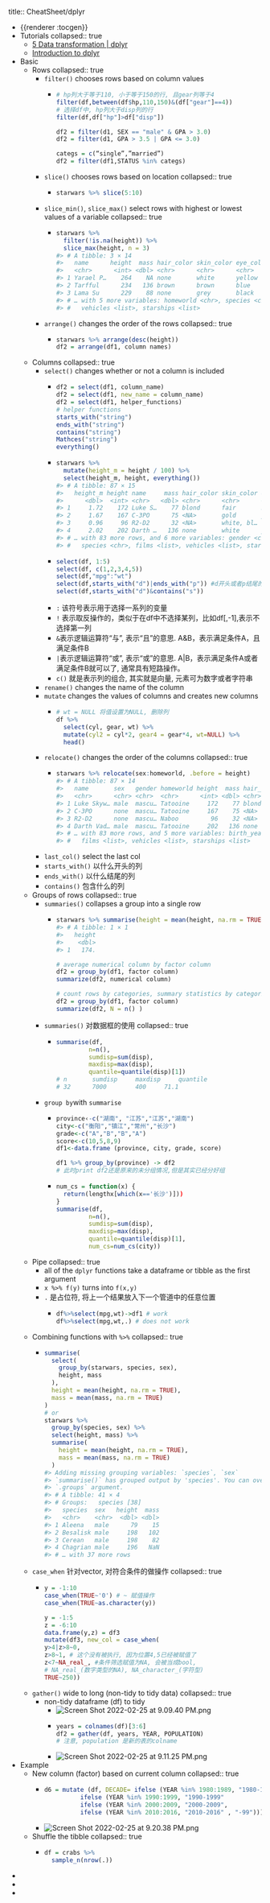 title:: CheatSheet/dplyr

- {{renderer :tocgen}}
- Tutorials
  collapsed:: true
	- [5 Data transformation | dplyr](https://r4ds.had.co.nz/transform.html)
	- [Introduction to dplyr](https://cran.r-project.org/web/packages/dplyr/vignettes/dplyr.html)
- Basic
	- Rows
	  collapsed:: true
		- `filter()` chooses rows based on column values
			- ```r
			  # hp列大于等于110, 小于等于150的行, 且gear列等于4
			  filter(df,between(df$hp,110,150)&(df["gear"]==4))
			  # 选择df中, hp列大于disp列的行
			  filter(df,df["hp"]>df["disp"])
			  
			  df2 = filter(d1, SEX == "male" & GPA > 3.0)
			  df2 = filter(d1, GPA > 3.5 | GPA <= 3.0)
			  
			  categs = c(“single”,”married”)
			  df2 = filter(df1,STATUS %in% categs)
			  ```
		- `slice()` chooses rows based on location
		  collapsed:: true
			- ```r
			  starwars %>% slice(5:10)
			  ```
		- `slice_min()`, `slice_max()` select rows with highest or lowest values of a variable
		  collapsed:: true
			- ```r
			  starwars %>%
			    filter(!is.na(height)) %>%
			    slice_max(height, n = 3)
			  #> # A tibble: 3 × 14
			  #>   name      height  mass hair_color skin_color eye_color birth_year sex   gender
			  #>   <chr>      <int> <dbl> <chr>      <chr>      <chr>          <dbl> <chr> <chr> 
			  #> 1 Yarael P…    264    NA none       white      yellow            NA male  mascu…
			  #> 2 Tarfful      234   136 brown      brown      blue              NA male  mascu…
			  #> 3 Lama Su      229    88 none       grey       black             NA male  mascu…
			  #> # … with 5 more variables: homeworld <chr>, species <chr>, films <list>,
			  #> #   vehicles <list>, starships <list>
			  ```
		- `arrange()` changes the order of the rows
		  collapsed:: true
			- ```r
			  starwars %>% arrange(desc(height))
			  df2 = arrange(df1, column names)
			  ```
	- Columns
	  collapsed:: true
		- `select()` changes whether or not a column is included
			- ```r
			  df2 = select(df1, column_name)
			  df2 = select(df1, new_name = column_name)
			  df2 = select(df1, helper_functions)
			  # helper functions
			  starts_with("string")
			  ends_with("string")
			  contains("string")
			  Mathces("string")
			  everything()
			  ```
			- ```r
			  starwars %>%
			    mutate(height_m = height / 100) %>%
			    select(height_m, height, everything())
			  #> # A tibble: 87 × 15
			  #>   height_m height name     mass hair_color skin_color eye_color birth_year sex  
			  #>      <dbl>  <int> <chr>   <dbl> <chr>      <chr>      <chr>          <dbl> <chr>
			  #> 1     1.72    172 Luke S…    77 blond      fair       blue            19   male 
			  #> 2     1.67    167 C-3PO      75 <NA>       gold       yellow         112   none 
			  #> 3     0.96     96 R2-D2      32 <NA>       white, bl… red             33   none 
			  #> 4     2.02    202 Darth …   136 none       white      yellow          41.9 male 
			  #> # … with 83 more rows, and 6 more variables: gender <chr>, homeworld <chr>,
			  #> #   species <chr>, films <list>, vehicles <list>, starships <list>
			  ```
			- ```r
			  select(df, 1:5)
			  select(df, c(1,2,3,4,5))
			  select(df,"mpg":"wt")
			  select(df,starts_with("d")|ends_with("p")) #d开头或者p结尾的列
			  select(df,starts_with("d")&contains("s"))
			  ```
			- `:` 该符号表示用于选择一系列的变量
			- `!` 表示取反操作的，类似于在df中不选择某列，比如df[,-1],表示不选择第一列
			- `&`表示逻辑运算符“与”, 表示“且”的意思. A&B，表示满足条件A，且满足条件B
			- `|`表示逻辑运算符“或”, 表示“或”的意思. A|B，表示满足条件A或者满足条件B就可以了, 通常具有短路操作。
			- `c()` 就是表示列的组合, 其实就是向量, 元素可为数字或者字符串
		- `rename()` changes the name of the column
		- `mutate` changes the values of columns and creates new columns
			- ```r
			  # wt = NULL 将值设置为NULL, 删除列
			  df %>% 
			  	select(cyl, gear, wt) %>%
			  	mutate(cyl2 = cyl*2, gear4 = gear*4, wt=NULL) %>%
			  	head()
			  ```
		- `relocate()` changes the order of the columns
		  collapsed:: true
			- ```r
			  starwars %>% relocate(sex:homeworld, .before = height)
			  #> # A tibble: 87 × 14
			  #>   name       sex   gender homeworld height  mass hair_color skin_color eye_color
			  #>   <chr>      <chr> <chr>  <chr>      <int> <dbl> <chr>      <chr>      <chr>    
			  #> 1 Luke Skyw… male  mascu… Tatooine     172    77 blond      fair       blue     
			  #> 2 C-3PO      none  mascu… Tatooine     167    75 <NA>       gold       yellow   
			  #> 3 R2-D2      none  mascu… Naboo         96    32 <NA>       white, bl… red      
			  #> 4 Darth Vad… male  mascu… Tatooine     202   136 none       white      yellow   
			  #> # … with 83 more rows, and 5 more variables: birth_year <dbl>, species <chr>,
			  #> #   films <list>, vehicles <list>, starships <list>
			  ```
		- `last_col()` select the last col
		- `starts_with()` 以什么开头的列
		- `ends_with()` 以什么结尾的列
		- `contains()` 包含什么的列
	- Groups of rows
	  collapsed:: true
		- `summaries()` collapses a group into a single row
			- ```r
			  starwars %>% summarise(height = mean(height, na.rm = TRUE))
			  #> # A tibble: 1 × 1
			  #>   height
			  #>    <dbl>
			  #> 1   174.
			  
			  # average numerical column by factor column
			  df2 = group_by(df1, factor column)
			  summarize(df2, numerical column)
			  
			  # count rows by categories, summary statistics by categories
			  df2 = group_by(df1, factor column)
			  summarize(df2, N = n() )
			  ```
		- `summaries()` 对数据框的使用
		  collapsed:: true
			- ```r
			  summarise(df,
			           n=n(),
			           sumdisp=sum(disp),
			           maxdisp=max(disp),
			           quantile=quantile(disp)[1])
			  # n		sumdisp		maxdisp		quantile
			  # 32		7000		400		71.1
			  ```
		- `group by`with `summarise`
			- ```r
			  province‹-c("湖南", "江苏","江苏","湖南")
			  city<-c("衡阳","镇江","常州","长沙")
			  grade<-c("A","B","B","A")
			  score<-c(10,5,8,9)
			  df1<-data.frame (province, city, grade, score)
			  
			  df1 %>% group_by(province) -> df2
			  # 此时print df2还是原来的未分组情况,但是其实已经分好组
			  ```
			- ```r
			  num_cs = function(x) {
			    return(lengthx[which(x=='长沙')]))
			  }
			  summarise(df,
			           n=n(),
			           sumdisp=sum(disp),
			           maxdisp=max(disp),
			           quantile=quantile(disp)[1],
			           num_cs=num_cs(city))
			  ```
	- Pipe
	  collapsed:: true
		- all of the `dplyr` functions take a dataframe or tibble as the first argument
		- `x %>% f(y)` turns into `f(x,y)`
		- `.` 是占位符, 将上一个结果放入下一个管道中的任意位置
			- ```r
			  df%>%select(mpg,wt)->df1 # work
			  df%>%select(mpg,wt,.) # does not work
			  ```
	- Combining functions with `%>%`
	  collapsed:: true
		- ```r
		  summarise(
		    select(
		      group_by(starwars, species, sex),
		      height, mass
		    ),
		    height = mean(height, na.rm = TRUE),
		    mass = mean(mass, na.rm = TRUE)
		  )
		  # or
		  starwars %>%
		    group_by(species, sex) %>%
		    select(height, mass) %>%
		    summarise(
		      height = mean(height, na.rm = TRUE),
		      mass = mean(mass, na.rm = TRUE)
		    )
		  #> Adding missing grouping variables: `species`, `sex`
		  #> `summarise()` has grouped output by 'species'. You can override using the
		  #> `.groups` argument.
		  #> # A tibble: 41 × 4
		  #> # Groups:   species [38]
		  #>   species  sex   height  mass
		  #>   <chr>    <chr>  <dbl> <dbl>
		  #> 1 Aleena   male      79    15
		  #> 2 Besalisk male     198   102
		  #> 3 Cerean   male     198    82
		  #> 4 Chagrian male     196   NaN
		  #> # … with 37 more rows
		  ```
	- `case_when` 针对vector, 对符合条件的做操作
	  collapsed:: true
		- ```r
		  y = -1:10
		  case_when(TRUE~'0') # ~ 赋值操作
		  case_when(TRUE~as.character(y))
		  
		  y = -1:5
		  z = -6:10
		  data.frame(y,z) = df3
		  mutate(df3, new_col = case_when(
		  y>4|z>8~0, 
		  z>8~1, # 这个没有被执行, 因为位置4,5已经被赋值了
		  z<7~NA_real_, #条件筛选赋值为NA, 会被当成bool, 
		  # NA_real_(数字类型的NA), NA_character_(字符型)
		  TRUE~250))
		  ```
	- `gather()` wide to long (non-tidy to tidy data)
	  collapsed:: true
		- non-tidy dataframe (df) to tidy
			- ![Screen Shot 2022-02-25 at 9.09.40 PM.png](../assets/Screen_Shot_2022-02-25_at_9.09.40_PM_1645852182409_0.png)
			- ```r
			  years = colnames(df)[3:6]
			  df2 = gather(df, years, YEAR, POPULATION)
			  # 注意, population 是新的表的colname
			  ```
			- ![Screen Shot 2022-02-25 at 9.11.25 PM.png](../assets/Screen_Shot_2022-02-25_at_9.11.25_PM_1645852287162_0.png)
- Example
	- New column (factor) based on current column
	  collapsed:: true
		- ```r
		  d6 = mutate (df, DECADE= ifelse (YEAR %in% 1980:1989, "1980-1989",
		  			ifelse (YEAR %in% 1990:1999, "1990-1999"
		  			ifelse (YEAR %in% 2000:2009, "2000-2009",
		  			ifelse (YEAR %in% 2010:2016, "2010-2016" , "-99")))))
		  
		  
		  ```
		- ![Screen Shot 2022-02-25 at 9.20.38 PM.png](../assets/Screen_Shot_2022-02-25_at_9.20.38_PM_1645852841582_0.png)
	- Shuffle the tibble
	  collapsed:: true
		- ```r
		  df = crabs %>%
		  	sample_n(nrow(.))
		  ```
-
-
-